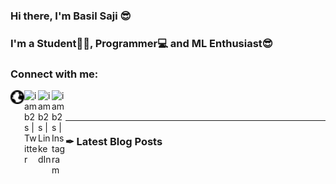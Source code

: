 ### Hi there, I'm Basil Saji 😎

### I'm a Student👨‍🎓, Programmer💻 and ML Enthusiast😎

### Connect with me:

[<img align="left" alt="TechWaker.com" width="22px" src="https://raw.githubusercontent.com/iconic/open-iconic/master/svg/globe.svg" />][website]
[<img align="left" alt="iamb2s | Twitter" width="22px" src="https://cdn.jsdelivr.net/npm/simple-icons@v3/icons/twitter.svg" />][twitter]
[<img align="left" alt="iamb2s | LinkedIn" width="22px" src="https://cdn.jsdelivr.net/npm/simple-icons@v3/icons/linkedin.svg" />][linkedin]
[<img align="left" alt="iamb2s | Instagram" width="22px" src="https://cdn.jsdelivr.net/npm/simple-icons@v3/icons/instagram.svg" />][instagram]

<br/>
<br/>

---

### ✒ Latest Blog Posts


[website]: https://techwakerai.blogspot.com/
[twitter]: https://twitter.com/BasilB2S
[linkedin]: www.linkedin.com/in/basilsaji-b2s
[instagram]: https://www.instagram.com/i_am__b2s/
